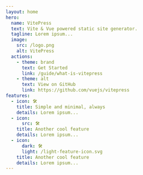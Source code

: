 ```yaml
---
layout: home
hero:
  name: VitePress
  text: Vite & Vue powered static site generator.
  tagline: Lorem ipsum...
  image:
    src: /logo.png
    alt: VitePress
  actions:
    - theme: brand
      text: Get Started
      link: /guide/what-is-vitepress
    - theme: alt
      text: View on GitHub
      link: https://github.com/vuejs/vitepress
features:
  - icon: 🛠️
    title: Simple and minimal, always
    details: Lorem ipsum...
  - icon:
      src: 🛠️
    title: Another cool feature
    details: Lorem ipsum...
  - icon:
      dark: 🛠️
      light: /light-feature-icon.svg
    title: Another cool feature
    details: Lorem ipsum...
---
```

